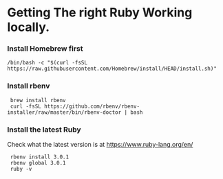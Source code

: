 # Getting The right Ruby Working locally. 

### Install Homebrew first

```
/bin/bash -c "$(curl -fsSL https://raw.githubusercontent.com/Homebrew/install/HEAD/install.sh)"
````

### Install rbenv

```
 brew install rbenv
 curl -fsSL https://github.com/rbenv/rbenv-installer/raw/master/bin/rbenv-doctor | bash
```

### Install the latest Ruby
Check what the latest version is at https://www.ruby-lang.org/en/

```
 rbenv install 3.0.1
 rbenv global 3.0.1
 ruby -v 
```
